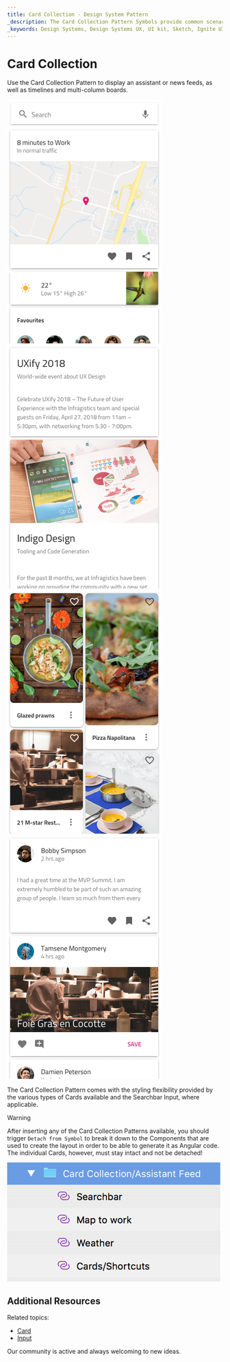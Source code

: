 ```yaml
---
title: Card Collection - Design System Pattern
_description: The Card Collection Pattern Symbols provide common scenarios for using Cards. 
_keywords: Design Systems, Design Systems UX, UI kit, Sketch, Ignite UI for Angular, Sketch to Angular, Angular, Angular Design System, Export code from Sketch, Design Kits for Angular, Sketch HTML, Sketch to HTML, Sketch UI kits
---
```


# Card Collection

Use the Card Collection Pattern to display an assistant or news feeds, as well as timelines and multi-column boards.

<img class="responsive-img" src="../images/cardcol_demo_assistant.png" srcset="../images/cardcol_demo_assistant@2x.png 2x" />
<img class="responsive-img" src="../images/cardcol_demo_news.png" srcset="../images/cardcol_demo_news@2x.png 2x" />
<img class="responsive-img" src="../images/cardcol_demo_pins.png" srcset="../images/cardcol_demo_pins@2x.png 2x" />
<img class="responsive-img" src="../images/cardcol_demo_timeline.png" srcset="../images/cardcol_demo_timeline@2x.png 2x" />

The Card Collection Pattern comes with the styling flexibility provided by the various types of Cards available and the Searchbar Input, where applicable.

> [!WARNING]
> After inserting any of the Card Collection Patterns available, you should trigger `Detach from Symbol` to break it down to the Components that are used to create the layout in order to be able to generate it as Angular code. The individual Cards, however, must stay intact and not be detached!

<img class="responsive-img" src="../images/card_collection_detach.png" />

## Additional Resources

Related topics:

- [Card](../components/card.md)
- [Input](../components/input.md)
  <div class="divider--half"></div>

Our community is active and always welcoming to new ideas.


